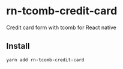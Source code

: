 # rn-tcomb-credit-card
Credit card form with tcomb for React native


## Install

    yarn add rn-tcomb-credit-card

